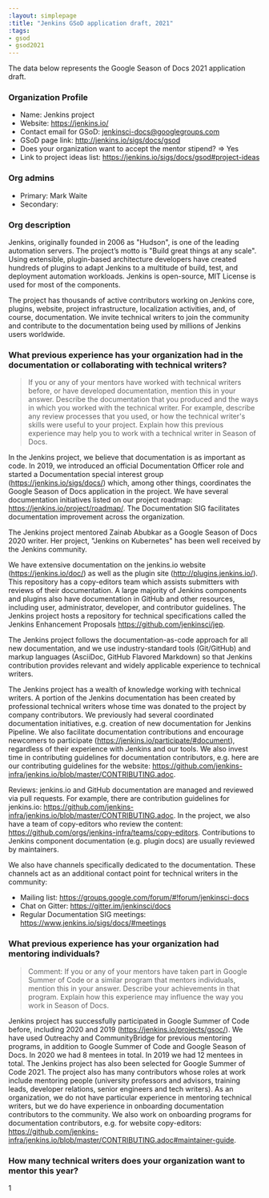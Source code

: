 ```yaml
---
:layout: simplepage
:title: "Jenkins GSoD application draft, 2021"
:tags:
- gsod
- gsod2021
---
```


<!-- This file uses Markdown intentionally.
     The application is actually a plain text, but we use Markdown to follow the GSoC format which is likely to be adopted by GSoD later.
 -->

The data below represents the Google Season of Docs 2021 application draft.

### Organization Profile

* Name: Jenkins project
* Website: https://jenkins.io/
* Contact email for GSoD: jenkinsci-docs@googlegroups.com
* GSoD page link: http://jenkins.io/sigs/docs/gsod
* Does your organization want to accept the mentor stipend? => Yes
* Link to project ideas list: https://jenkins.io/sigs/docs/gsod#project-ideas

### Org admins

* Primary: Mark Waite
* Secondary:

### Org description

Jenkins, originally founded in 2006 as "Hudson", is one of the leading automation servers.
The project’s motto is "Build great things at any scale".
Using extensible, plugin-based architecture developers have created hundreds of plugins to adapt Jenkins to a multitude of build, test, and deployment automation workloads.
Jenkins is open-source, MIT License is used for most of the components.

The project has thousands of active contributors working on Jenkins core, plugins, website, project infrastructure, localization activities, and, of course, documentation.
We invite technical writers to join the community and contribute to the documentation being used by millions of Jenkins users worldwide.

### What previous experience has your organization had in the documentation or collaborating with technical writers?

> If you or any of your mentors have worked with technical writers before, or have developed documentation, mention this in your answer.
> Describe the documentation that you produced and the ways in which you worked with the technical writer.
> For example, describe any review processes that you used, or how the technical writer's skills were useful to your project.
> Explain how this previous experience may help you to work with a technical writer in Season of Docs.

In the Jenkins project, we believe that documentation is as important as code.
In 2019, we introduced an official Documentation Officer role and started a Documentation special interest group (https://jenkins.io/sigs/docs/)
which, among other things, coordinates the Google Season of Docs application in the project.
We have several documentation initiatives listed on our project roadmap: https://jenkins.io/project/roadmap/.
The Documentation SIG facilitates documentation improvement across the organization.

The Jenkins project mentored Zainab Abubkar as a Google Season of Docs 2020 writer.
Her project, "Jenkins on Kubernetes" has been well received by the Jenkins community.

We have extensive documentation on the jenkins.io website (https://jenkins.io/doc/) as well as the plugin site (http://plugins.jenkins.io/).
This repository has a copy-editors team which assists submitters with reviews of their documentation.
A large majority of Jenkins components and plugins also have documentation in GitHub and other resources, including user, administrator, developer, and contributor guidelines.
The Jenkins project hosts a repository for technical specifications called the Jenkins Enhancement Proposals https://github.com/jenkinsci/jep.

The Jenkins project follows the documentation-as-code approach for all new documentation,
and we use industry-standard tools (Git/GitHub) and markup languages (AsciiDoc, GitHub Flavored Markdown) so that
Jenkins contribution provides relevant and widely applicable experience to technical writers.

The Jenkins project has a wealth of knowledge working with technical writers.
A portion of the Jenkins documentation has been created by professional technical writers whose time was donated to the project by company contributors.
We previously had several coordinated documentation initiatives, e.g. creation of new documentation for Jenkins Pipeline.
We also facilitate documentation contributions and encourage newcomers to participate (https://jenkins.io/participate/#document), regardless of their experience with Jenkins and our tools.
We also invest time in contributing guidelines for documentation contributors,
e.g. here are our contributing guidelines for the website: https://github.com/jenkins-infra/jenkins.io/blob/master/CONTRIBUTING.adoc.

Reviews: jenkins.io and GitHub documentation are managed and reviewed via pull requests.
For example, there are contribution guidelines for jenkins.io: https://github.com/jenkins-infra/jenkins.io/blob/master/CONTRIBUTING.adoc.
In the project, we also have a team of copy-editors who review the content: https://github.com/orgs/jenkins-infra/teams/copy-editors.
Contributions to Jenkins component documentation (e.g. plugin docs) are usually reviewed by maintainers.

We also have channels specifically dedicated to the documentation.
These channels act as an additional contact point for technical writers in the community:

* Mailing list: https://groups.google.com/forum/#!forum/jenkinsci-docs
* Chat on Gitter: https://gitter.im/jenkinsci/docs
* Regular Documentation SIG meetings: https://www.jenkins.io/sigs/docs/#meetings

### What previous experience has your organization had mentoring individuals?

> Comment: If you or any of your mentors have taken part in Google Summer of Code or a similar program that mentors individuals, mention this in your answer.
> Describe your achievements in that program. Explain how this experience may influence the way you work in Season of Docs.

Jenkins project has successfully participated in Google Summer of Code before, including 2020 and 2019 (https://jenkins.io/projects/gsoc/).
We have used Outreachy and CommunityBridge for previous mentoring programs, in addition to Google Summer of Code and Google Season of Docs.
In 2020 we had 8 mentees in total.
In 2019 we had 12 mentees in total.
The Jenkins project has also been selected for Google Summer of Code 2021.
The project also has many contributors whose roles at work include mentoring people (university professors and advisors, training leads, developer relations, senior engineers and tech writers).
As an organization, we do not have particular experience in mentoring technical writers,
but we do have experience in onboarding documentation contributors to the community.
We also work on onboarding programs for documentation contributors, e.g. for website copy-editors: https://github.com/jenkins-infra/jenkins.io/blob/master/CONTRIBUTING.adoc#maintainer-guide.

### How many technical writers does your organization want to mentor this year?

1
